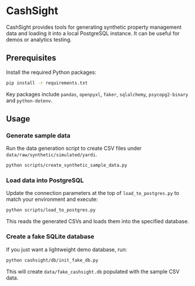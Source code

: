 # CashSight

CashSight provides tools for generating synthetic property management data and loading it into a local PostgreSQL instance. It can be useful for demos or analytics testing.

## Prerequisites

Install the required Python packages:

```bash
pip install -r requirements.txt
```

Key packages include `pandas`, `openpyxl`, `faker`, `sqlalchemy`, `psycopg2-binary` and `python-dotenv`.

## Usage

### Generate sample data

Run the data generation script to create CSV files under `data/raw/synthetic/simulated/yardi`.

```bash
python scripts/create_synthetic_sample_data.py
```

### Load data into PostgreSQL

Update the connection parameters at the top of `load_to_postgres.py` to match your environment and execute:

```bash
python scripts/load_to_postgres.py
```

This reads the generated CSVs and loads them into the specified database.

### Create a fake SQLite database

If you just want a lightweight demo database, run:

```bash
python cashsight/db/init_fake_db.py
```

This will create `data/fake_cashsight.db` populated with the sample CSV data.
